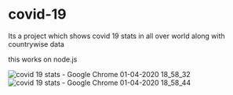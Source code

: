 # covid-19

Its a project which shows covid 19 stats in all over world along with countrywise data

this works on node.js

![covid 19 stats - Google Chrome 01-04-2020 18_58_32](https://user-images.githubusercontent.com/56453541/78142754-f7ae0400-744a-11ea-92a2-955bc0f21d8f.png)
![covid 19 stats - Google Chrome 01-04-2020 18_58_44](https://user-images.githubusercontent.com/56453541/78142765-fb418b00-744a-11ea-80fe-4f3f95f533e4.png)
